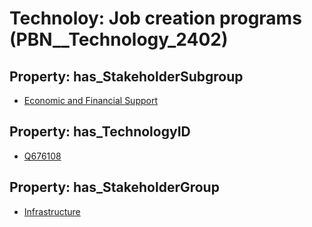 # Technoloy: __Job creation programs__ (PBN__Technology_2402)

## Property: has_StakeholderSubgroup

* [Economic and Financial Support](PBN__TechSubgroup_102)

## Property: has_TechnologyID

* [Q676108](Q676108)

## Property: has_StakeholderGroup

* [Infrastructure](PBN__TechGroup_4)

